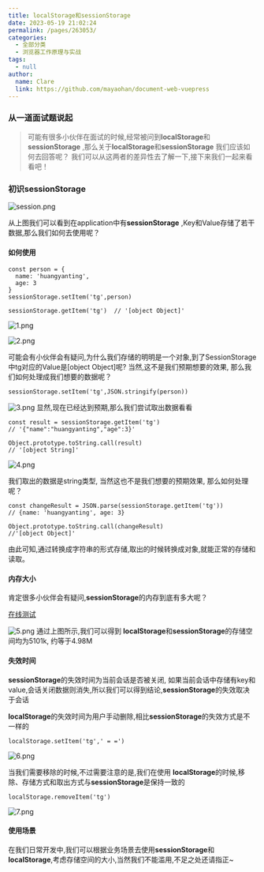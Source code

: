 ```yaml
---
title: localStorage和sessionStorage
date: 2023-05-19 21:02:24
permalink: /pages/263053/
categories: 
  - 全部分类
  - 浏览器工作原理与实战
tags: 
  - null
author: 
  name: Clare
  link: https://github.com/mayaohan/document-web-vuepress
---
```


### 从一道面试题说起
> 可能有很多小伙伴在面试的时候,经常被问到**localStorage**和**sessionStorage** ,那么关于**localStorage**和**sessionStorage** 我们应该如何去回答呢？ 我们可以从这两者的差异性去了解一下,接下来我们一起来看看吧！

<!-- more -->
### 初识sessionStorage 
 

![session.png](https://p9-juejin.byteimg.com/tos-cn-i-k3u1fbpfcp/47e946f6d22d4de8a906d6fa42762cde~tplv-k3u1fbpfcp-watermark.image?)

从上图我们可以看到在application中有**sessionStorage** ,Key和Value存储了若干数据,那么我们如何去使用呢？

#### 如何使用
```
const person = { 
  name: 'huangyanting',
  age: 3 
}
sessionStorage.setItem('tg',person)

sessionStorage.getItem('tg')  // '[object Object]'
```

![1.png](https://p1-juejin.byteimg.com/tos-cn-i-k3u1fbpfcp/1970b7be351a4638b9574dc2e363c0d1~tplv-k3u1fbpfcp-watermark.image?)


![2.png](https://p6-juejin.byteimg.com/tos-cn-i-k3u1fbpfcp/d1768b4e0dda4945a60efed43a49595d~tplv-k3u1fbpfcp-watermark.image?)

可能会有小伙伴会有疑问,为什么我们存储的明明是一个对象,到了SessionStorage中tg对应的Value是[object Object]呢? 当然,这不是我们预期想要的效果, 那么我们如何处理成我们想要的数据呢？
```
sessionStorage.setItem('tg',JSON.stringify(person))
```


![3.png](https://p6-juejin.byteimg.com/tos-cn-i-k3u1fbpfcp/7e83affd3a624f43855bdddfad0f8942~tplv-k3u1fbpfcp-watermark.image?)
显然,现在已经达到预期,那么我们尝试取出数据看看

```
const result = sessionStorage.getItem('tg')
// '{"name":"huangyanting","age":3}'

Object.prototype.toString.call(result)  
// '[object String]'
```


![4.png](https://p1-juejin.byteimg.com/tos-cn-i-k3u1fbpfcp/b2fe34af8a6a452a8b82efb402741815~tplv-k3u1fbpfcp-watermark.image?)

我们取出的数据是string类型, 当然这也不是我们想要的预期效果, 那么如何处理呢？

```
const changeResult = JSON.parse(sessionStorage.getItem('tg'))
// {name: 'huangyanting', age: 3}

Object.prototype.toString.call(changeResult)
//'[object Object]'
```

由此可知,通过转换成字符串的形式存储,取出的时候转换成对象,就能正常的存储和读取。

#### 内存大小

肯定很多小伙伴会有疑问,**sessionStorage**的内存到底有多大呢？

[在线测试](http://dev-test.nemikor.com/web-storage/support-test/)


![5.png](https://p9-juejin.byteimg.com/tos-cn-i-k3u1fbpfcp/3b9ea44bdf004ea08ab3b7e55030bed5~tplv-k3u1fbpfcp-watermark.image?)
 通过上图所示,我们可以得到 **localStorage**和**sessionStorage**的存储空间均为5101k, 约等于4.98M
 
 #### 失效时间
 **sessionStorage**的失效时间为当前会话是否被关闭, 如果当前会话中存储有key和value,会话关闭数据则消失,所以我们可以得到结论,**sessionStorage**的失效取决于会话
 
 **localStorage**的失效时间为用户手动删除,相比**sessionStorage**的失效方式是不一样的
 ```
 localStorage.setItem('tg',' = =')
 ```
 
![6.png](https://p9-juejin.byteimg.com/tos-cn-i-k3u1fbpfcp/90ba64a0c00f45828834d6b01fbc561c~tplv-k3u1fbpfcp-watermark.image?)

当我们需要移除的时候,不过需要注意的是,我们在使用 **localStorage**的时候,移除、存储方式和取出方式与**sessionStorage**是保持一致的

```
localStorage.removeItem('tg')
```

![7.png](https://p1-juejin.byteimg.com/tos-cn-i-k3u1fbpfcp/063c0e27cfbe4d7eb8088d798960531a~tplv-k3u1fbpfcp-watermark.image?)


#### 使用场景
在我们日常开发中,我们可以根据业务场景去使用**sessionStorage**和 **localStorage**,考虑存储空间的大小,当然我们不能滥用,不足之处还请指正~
 
